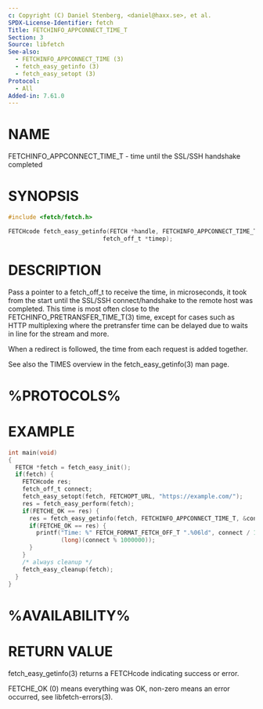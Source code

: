 ```yaml
---
c: Copyright (C) Daniel Stenberg, <daniel@haxx.se>, et al.
SPDX-License-Identifier: fetch
Title: FETCHINFO_APPCONNECT_TIME_T
Section: 3
Source: libfetch
See-also:
  - FETCHINFO_APPCONNECT_TIME (3)
  - fetch_easy_getinfo (3)
  - fetch_easy_setopt (3)
Protocol:
  - All
Added-in: 7.61.0
---
```


# NAME

FETCHINFO_APPCONNECT_TIME_T - time until the SSL/SSH handshake completed

# SYNOPSIS

~~~c
#include <fetch/fetch.h>

FETCHcode fetch_easy_getinfo(FETCH *handle, FETCHINFO_APPCONNECT_TIME_T,
                           fetch_off_t *timep);
~~~

# DESCRIPTION

Pass a pointer to a fetch_off_t to receive the time, in microseconds, it took
from the start until the SSL/SSH connect/handshake to the remote host was
completed. This time is most often close to the FETCHINFO_PRETRANSFER_TIME_T(3)
time, except for cases such as HTTP multiplexing where the pretransfer time
can be delayed due to waits in line for the stream and more.

When a redirect is followed, the time from each request is added together.

See also the TIMES overview in the fetch_easy_getinfo(3) man page.

# %PROTOCOLS%

# EXAMPLE

~~~c
int main(void)
{
  FETCH *fetch = fetch_easy_init();
  if(fetch) {
    FETCHcode res;
    fetch_off_t connect;
    fetch_easy_setopt(fetch, FETCHOPT_URL, "https://example.com/");
    res = fetch_easy_perform(fetch);
    if(FETCHE_OK == res) {
      res = fetch_easy_getinfo(fetch, FETCHINFO_APPCONNECT_TIME_T, &connect);
      if(FETCHE_OK == res) {
        printf("Time: %" FETCH_FORMAT_FETCH_OFF_T ".%06ld", connect / 1000000,
               (long)(connect % 1000000));
      }
    }
    /* always cleanup */
    fetch_easy_cleanup(fetch);
  }
}
~~~

# %AVAILABILITY%

# RETURN VALUE

fetch_easy_getinfo(3) returns a FETCHcode indicating success or error.

FETCHE_OK (0) means everything was OK, non-zero means an error occurred, see
libfetch-errors(3).
